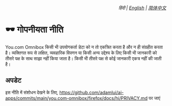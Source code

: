 <div align="right">
    <h6>
        <picture>
            <source type="image/svg+xml" media="(prefers-color-scheme: dark)" srcset="https://cdn.jsdelivr.net/gh/adamlui/ai-apps/images/icons/earth/white/icon32.svg">
            <img height=14 src="https://cdn.jsdelivr.net/gh/adamlui/ai-apps/images/icons/earth/black/icon32.svg">
        </picture>
        &nbsp;हिंदी |
        <a href="../PRIVACY.md">English</a> |
        <a href="../zh-cn/PRIVACY.md">简体中文</a>
    </h6>
</div>

# 🕶️ गोपनीयता नीति

You.com Omnibox किसी भी उपयोगकर्ता डेटा को न तो एकत्रित करता है और न ही संग्रहीत करता है। व्यक्तिगत रूप से लक्षित, व्यवहारिक विपणन या किसी अन्य उद्देश्य के लिए किसी भी जानकारी को तीसरे पक्ष के साथ साझा नहीं किया जाता है। किसी भी तीसरे पक्ष से कोई जानकारी एकत्र नहीं की जाती है।

## अपडेट

इस नीति में संशोधन देखने के लिए, https://github.com/adamlui/ai-apps/commits/main/you.com-omnibox/firefox/docs/hi/PRIVACY.md पर जाएं
